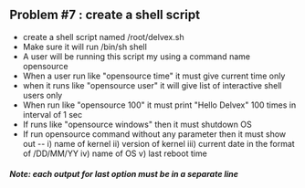 ## Problem #7 :    create a shell script 

- create a shell script named /root/delvex.sh 
- Make sure it will run /bin/sh shell 
- A user will be running this script my using a command name opensource
- When a user  run like  "opensource  time" it must give current time only
- when it runs like "opensource user"  it will give list of interactive shell users only
- When run like "opensource 100"  it must print "Hello Delvex" 100 times in interval of 1 sec
- If runs like  "opensource windows"  then it must shutdown OS
- If run opensource command without any parameter  then it must show out --
             i)   name of kernel 
             ii)   version of kernel 
             iii)  current date in the format of  /DD/MM/YY
             iv)  name of OS 
             v)   last reboot time 
 
 ##### Note:    each output for last option must be in a separate line   
